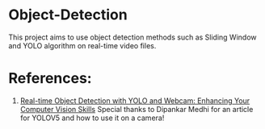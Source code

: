 # Object-Detection
This project aims to use object detection methods such as Sliding Window and YOLO algorithm on real-time video files.

# References:

1. [Real-time Object Detection with YOLO and Webcam: Enhancing Your Computer Vision Skills](https://dipankarmedh1.medium.com/real-time-object-detection-with-yolo-and-webcam-enhancing-your-computer-vision-skills-861b97c78993)
   Special thanks to Dipankar Medhi for an article for YOLOV5 and how to use it on a camera!
